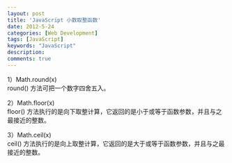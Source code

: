 ```yaml
---
layout: post
title: 'JavaScript 小数取整函数'
date: 2012-5-24
categories: [Web Development]
tags: [JavaScript]
keywords: "JavaScript"
description: 
comments: true
---
```


1）Math.round(x)    
round() 方法可把一个数字四舍五入。


2）Math.floor(x)    
floor() 方法执行的是向下取整计算，它返回的是小于或等于函数参数，并且与之最接近的整数。


3）Math.ceil(x)    
ceil() 方法执行的是向上取整计算，它返回的是大于或等于函数参数，并且与之最接近的整数。
